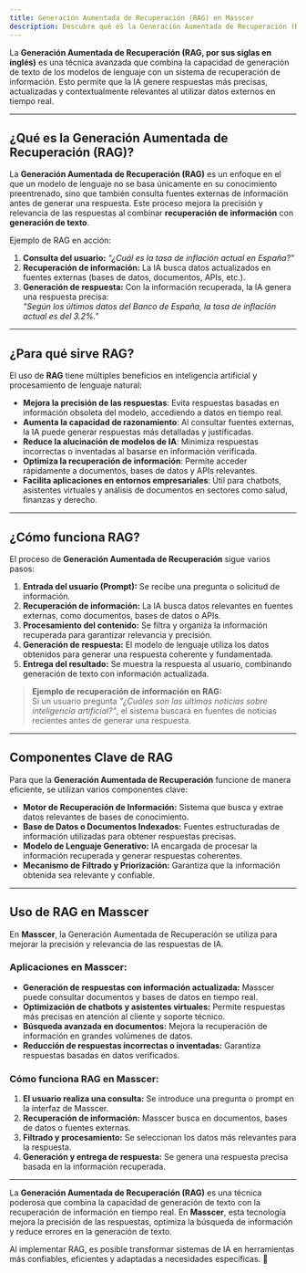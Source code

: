 ```yaml
---
title: Generación Aumentada de Recuperación (RAG) en Masscer
description: Descubre qué es la Generación Aumentada de Recuperación (RAG), cómo funciona y su importancia en la mejora de respuestas generadas por IA en Masscer.
---
```


La **Generación Aumentada de Recuperación (RAG, por sus siglas en inglés)** es una técnica avanzada que combina la capacidad de generación de texto de los modelos de lenguaje con un sistema de recuperación de información. Esto permite que la IA genere respuestas más precisas, actualizadas y contextualmente relevantes al utilizar datos externos en tiempo real.

---

## ¿Qué es la Generación Aumentada de Recuperación (RAG)?

La **Generación Aumentada de Recuperación (RAG)** es un enfoque en el que un modelo de lenguaje no se basa únicamente en su conocimiento preentrenado, sino que también consulta fuentes externas de información antes de generar una respuesta. Este proceso mejora la precisión y relevancia de las respuestas al combinar **recuperación de información** con **generación de texto**.

Ejemplo de RAG en acción:

1. **Consulta del usuario:** *"¿Cuál es la tasa de inflación actual en España?"*  
2. **Recuperación de información:** La IA busca datos actualizados en fuentes externas (bases de datos, documentos, APIs, etc.).  
3. **Generación de respuesta:** Con la información recuperada, la IA genera una respuesta precisa:  
   *"Según los últimos datos del Banco de España, la tasa de inflación actual es del 3.2%."*

---

## ¿Para qué sirve RAG?

El uso de **RAG** tiene múltiples beneficios en inteligencia artificial y procesamiento de lenguaje natural:

- **Mejora la precisión de las respuestas**: Evita respuestas basadas en información obsoleta del modelo, accediendo a datos en tiempo real.  
- **Aumenta la capacidad de razonamiento**: Al consultar fuentes externas, la IA puede generar respuestas más detalladas y justificadas.  
- **Reduce la alucinación de modelos de IA**: Minimiza respuestas incorrectas o inventadas al basarse en información verificada.  
- **Optimiza la recuperación de información**: Permite acceder rápidamente a documentos, bases de datos y APIs relevantes.  
- **Facilita aplicaciones en entornos empresariales**: Útil para chatbots, asistentes virtuales y análisis de documentos en sectores como salud, finanzas y derecho.  

---

## ¿Cómo funciona RAG?

El proceso de **Generación Aumentada de Recuperación** sigue varios pasos:

1. **Entrada del usuario (Prompt):** Se recibe una pregunta o solicitud de información.  
2. **Recuperación de información:** La IA busca datos relevantes en fuentes externas, como documentos, bases de datos o APIs.  
3. **Procesamiento del contenido:** Se filtra y organiza la información recuperada para garantizar relevancia y precisión.  
4. **Generación de respuesta:** El modelo de lenguaje utiliza los datos obtenidos para generar una respuesta coherente y fundamentada.  
5. **Entrega del resultado:** Se muestra la respuesta al usuario, combinando generación de texto con información actualizada.  

> **Ejemplo de recuperación de información en RAG:**  
> Si un usuario pregunta *"¿Cuáles son las últimas noticias sobre inteligencia artificial?"*, el sistema buscará en fuentes de noticias recientes antes de generar una respuesta.

---

## Componentes Clave de RAG

Para que la **Generación Aumentada de Recuperación** funcione de manera eficiente, se utilizan varios componentes clave:

- **Motor de Recuperación de Información:** Sistema que busca y extrae datos relevantes de bases de conocimiento.  
- **Base de Datos o Documentos Indexados:** Fuentes estructuradas de información utilizadas para obtener respuestas precisas.  
- **Modelo de Lenguaje Generativo:** IA encargada de procesar la información recuperada y generar respuestas coherentes.  
- **Mecanismo de Filtrado y Priorización:** Garantiza que la información obtenida sea relevante y confiable.  

---

## Uso de RAG en Masscer

En **Masscer**, la Generación Aumentada de Recuperación se utiliza para mejorar la precisión y relevancia de las respuestas de IA. 

### Aplicaciones en Masscer:

- **Generación de respuestas con información actualizada:** Masscer puede consultar documentos y bases de datos en tiempo real.  
- **Optimización de chatbots y asistentes virtuales:** Permite respuestas más precisas en atención al cliente y soporte técnico.  
- **Búsqueda avanzada en documentos:** Mejora la recuperación de información en grandes volúmenes de datos.  
- **Reducción de respuestas incorrectas o inventadas:** Garantiza respuestas basadas en datos verificados.  

### Cómo funciona RAG en Masscer:

1. **El usuario realiza una consulta:** Se introduce una pregunta o prompt en la interfaz de Masscer.  
2. **Recuperación de información:** Masscer busca en documentos, bases de datos o fuentes externas.  
3. **Filtrado y procesamiento:** Se seleccionan los datos más relevantes para la respuesta.  
4. **Generación y entrega de respuesta:** Se genera una respuesta precisa basada en la información recuperada.  

---

La **Generación Aumentada de Recuperación (RAG)** es una técnica poderosa que combina la capacidad de generación de texto con la recuperación de información en tiempo real. En **Masscer**, esta tecnología mejora la precisión de las respuestas, optimiza la búsqueda de información y reduce errores en la generación de texto.

Al implementar RAG, es posible transformar sistemas de IA en herramientas más confiables, eficientes y adaptadas a necesidades específicas. 🚀
